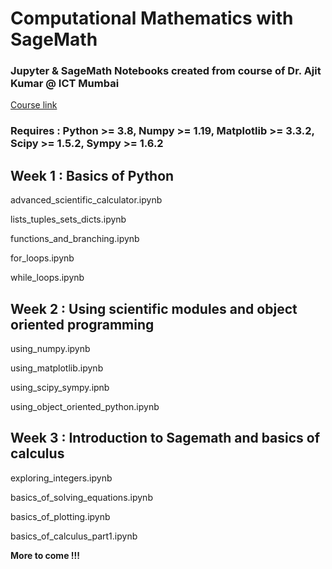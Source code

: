 # Computational Mathematics with SageMath

### Jupyter & SageMath Notebooks created from course of Dr. Ajit Kumar @ ICT Mumbai

[Course link](https://onlinecourses.nptel.ac.in/noc21_ma29/course)

### Requires : Python >= 3.8, Numpy >= 1.19, Matplotlib >= 3.3.2, Scipy >= 1.5.2, Sympy >= 1.6.2


## Week 1 : Basics of Python

advanced_scientific_calculator.ipynb

lists_tuples_sets_dicts.ipynb

functions_and_branching.ipynb

for_loops.ipynb

while_loops.ipynb

## Week 2 : Using scientific modules and object oriented programming

using_numpy.ipynb

using_matplotlib.ipynb

using_scipy_sympy.ipnb

using_object_oriented_python.ipynb


## Week 3 : Introduction to Sagemath and basics of calculus

exploring_integers.ipynb

basics_of_solving_equations.ipynb

basics_of_plotting.ipynb

basics_of_calculus_part1.ipynb

**More to come !!!**
